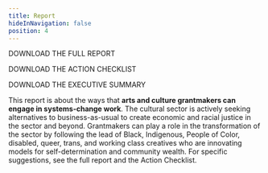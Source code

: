 ```yaml
---
title: Report
hideInNavigation: false
position: 4
---
```


<!-- TODO Add links and interstitial -->

DOWNLOAD THE FULL REPORT

DOWNLOAD THE ACTION CHECKLIST

DOWNLOAD THE EXECUTIVE SUMMARY

This report is about the ways that **arts and culture grantmakers can engage in systems-change work**. The cultural sector is actively seeking alternatives to business-as-usual to create economic and racial justice in the sector and beyond. Grantmakers can play a role in the transformation of the sector by following the lead of Black, Indigenous, People of Color, disabled, queer, trans, and working class creatives who are innovating models for self-determination and community wealth. For specific suggestions, see the full report and the Action Checklist.

<!-- Insert any graphics -->
